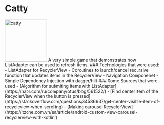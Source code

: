 # Catty
<img width="136" alt="catty" src="https://user-images.githubusercontent.com/70408155/152795391-9ed3deb7-6b4c-4b27-b930-44bc5fbcd675.png">
A very simple game that demonstrates how ListAdapter can be used to refresh items.
### Technologies that were used:
- ListAdapter for RecyclerView
- Coroutines to launch/cancel recursive function that updates items in the RecyclerView
- Navigation Componenet
- Simple Dependency Injection with dagger/hilt
### Some Sources that were used
- [Algorithm for submiting items with ListAdapter](https://habr.com/ru/company/otus/blog/561522/)
- [Find center item of the RecyclerView when the button is pressed](https://stackoverflow.com/questions/34586637/get-center-visible-item-of-recycleview-when-scrolling)
- [Making carousel RecyclerView](https://itzone.com.vn/en/article/android-custom-view-carousel-recyclerview-with-kotlin/)
